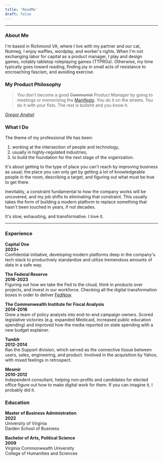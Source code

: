 ```yaml
---
title: 'ReadMe'
draft: false
---
```

---
### About Me

I'm based in Richmond VA, where I live with my partner and our cat, Nutmeg. I enjoy waffles, wordplay, and worker's rights. When I'm not exchanging labor for capital as a product manager, I play and design games, notably tabletop roleplaying games (TTPRGs). Otherwise, my time typically goes toward reading, finding joy in small acts of resistance to encroaching fascism, and avoiding exercise.

### My Product Philosophy

>You don't become a good ~~Communist~~ *Product Manager* by going to meetings or memorizing the [Manifesto](http://agilemanifesto.org). You do it on the streets. You do it with your fists. The rest is bullshit and you know it.

*[Gregor Anghel](https://en.wikipedia.org/wiki/Comrade_Detective)*


### What I Do

The theme of my professional life has been:
1. working at the intersection of people and technology, 
2. usually in highly-regulated industries,
3. to build the foundation for the next stage of the organization. 

It's about getting to the type of place you can't reach by improving business as usual; the place you can only get by getting a lot of knowledgeable people in the room, describing a target, and figuring out what must be true to get there.

Inevitably, a constraint fundamental to how the company works will be uncovered, and my job shifts to eliminating that constraint. This usually takes the form of building a modern platform to replace something that hasn't been touched in years, if not decades.

It's slow, exhausting, and transformative. I love it.

---

### Experience

**Capital One\
2023+**\
Confidential initiative, developing modern platforms deep in the company's tech stack to productively standardize and utilize tremendous amounts of data in a safe way.

**The Federal Reserve\
2016-2023**\
Figuring out how we take the Fed to the cloud, think in products over projects, and invest in our workforce. Checking all the digital transformation boxes in order to deliver [FedNow](https://www.frbservices.org/financial-services/fednow/about.html).

**The Commonwealth Institute for Fiscal Analysis\
2014-2016**\
Grew a team of policy analysts into end-to-end campaign owners. Scored legislative victories (e.g. expanded Medicaid, increased public education spending) and improved how the media reported on state spending with a new budget explainer.

**Tumblr\
2012-2014**\
Ran the Support division, which served as the connective tissue between users, sales, engineering, and product. Involved in the acquisition by Yahoo, with mixed feelings in retrospect.

**Mesmir\
2010-2012**\
Independent consultant, helping non-profits and candidates for elected office figure out how to make digital work for them. If you can imagine it, I probably did it.

### Education

**Master of Business Administration\
2022**\
University of Virginia\
Darden School of Business

**Bachelor of Arts, Political Science\
2009**\
Virginia Commonwealth University\
College of Humanities and Sciences
